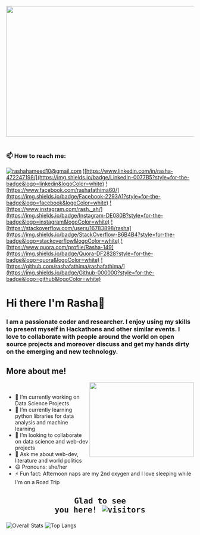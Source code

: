 <img src="https://i.ibb.co/N22QmqF/rasha-git.gif" height="350" width = "900" align="center"><br>
<br>

### 📫 How to reach me: 

<a href="mailto:rashahameed10@gmail.com">![rashahameed10@gmail.com](https://img.shields.io/badge/Gmail-D14836?style=for-the-badge&logo=gmail&logoColor=white)</a>
<a href="https://www.linkedin.com/in/rasha-472247198/">![https://www.linkedin.com/in/rasha-472247198/](https://img.shields.io/badge/LinkedIn-0077B5?style=for-the-badge&logo=linkedin&logoColor=white)</a>
<a href="https://www.facebook.com/rashafathima60/">![https://www.facebook.com/rashafathima60/](https://img.shields.io/badge/Facebook-2293A1?style=for-the-badge&logo=facebook&logoColor=white)</a>
<a href="https://www.instagram.com/rash._ah/">![https://www.instagram.com/rash._ah/](https://img.shields.io/badge/Instagram-DE080B?style=for-the-badge&logo=instagram&logoColor=white)</a>
<a href="https://stackoverflow.com/users/16783898/rasha">![https://stackoverflow.com/users/16783898/rasha](https://img.shields.io/badge/StackOverflow-B6B4B4?style=for-the-badge&logo=stackoverflow&logoColor=white)</a>
<a href="https://www.quora.com/profile/Rasha-149">![https://www.quora.com/profile/Rasha-149](https://img.shields.io/badge/Quora-DF2828?style=for-the-badge&logo=quora&logoColor=white)</a>
<a href="https://github.com/rashafathima/rashafathima/">![https://github.com/rashafathima/rashafathima/](https://img.shields.io/badge/Github-000000?style=for-the-badge&logo=github&logoColor=white)</a>




# Hi there I'm Rasha👋


### I am a passionate coder and researcher. I enjoy using my skills to present myself in Hackathons and other similar events. I love to collaborate with people around the world on open source projects and moreover discuss and get my hands dirty on the emerging and new technology.


## More about me!

<img src="https://i.pinimg.com/originals/f0/f0/d9/f0f0d932d6e39c7af5aa305cbd8da735.gif" height="200" width = "280" align="right">
<br>

- 🔭 I’m currently working on Data Science Projects
- 🌱 I’m currently learning python libraries for data analysis and machine learning
- 👯 I’m looking to collaborate on data science and web-dev projects
- 💬 Ask me about web-dev, literature and world politics
- 😄 Pronouns: she/her
- ⚡ Fun fact: Afternoon naps are my 2nd oxygen and I love sleeping while I'm on a Road Trip

## <pre align = "center">Glad to see you here! ![visitors](https://visitor-badge.glitch.me/badge?page_id=${rashafathima})</pre>

![Overall Stats](https://github-readme-stats.vercel.app/api?username=rashafathima&count_private=true&show_icons=true&&hide=stars)
![Top Langs](https://github-readme-stats.vercel.app/api/top-langs/?username=rashafathima&layout=compact)

